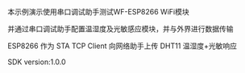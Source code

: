 
本示例演示使用串口调试助手测试WF-ESP8266 WiFi模块

并通过串口调试助手配置温湿度及光敏感应模块，并与外界进行数据传输

ESP8266 作为 STA TCP Client 向网络助手上传 DHT11 温湿度+光敏响应

SDK version:1.0.0
